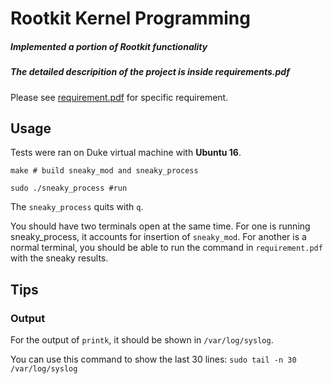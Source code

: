 # Rootkit Kernel Programming

##### Implemented a portion of Rootkit functionality 
##### The detailed descripition of the project is inside requirements.pdf


Please see [requirement.pdf](https://github.com/menyf/ECE650/blob/master/HW05_Kernel-prog/requirement.pdf) for specific requirement. 


## Usage

Tests were ran on Duke virtual machine with **Ubuntu 16**.


```
make # build sneaky_mod and sneaky_process

sudo ./sneaky_process #run
```

The `sneaky_process` quits with `q`. 

You should have two terminals open at the same time. For one is running sneaky_process, it accounts for insertion of `sneaky_mod`. For another is a normal terminal, you should be able to run the command in `requirement.pdf` with the sneaky results.

## Tips

### Output

For the output of `printk`, it should be shown in `/var/log/syslog`.

You can use this command to show the last 30 lines: `sudo tail -n 30 /var/log/syslog`

